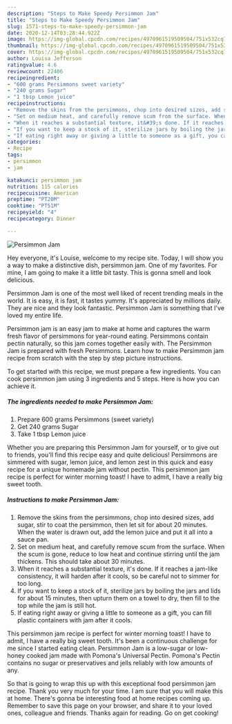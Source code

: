 ```yaml
---
description: "Steps to Make Speedy Persimmon Jam"
title: "Steps to Make Speedy Persimmon Jam"
slug: 1571-steps-to-make-speedy-persimmon-jam
date: 2020-12-14T03:28:44.922Z
image: https://img-global.cpcdn.com/recipes/4970961519509504/751x532cq70/persimmon-jam-recipe-main-photo.jpg
thumbnail: https://img-global.cpcdn.com/recipes/4970961519509504/751x532cq70/persimmon-jam-recipe-main-photo.jpg
cover: https://img-global.cpcdn.com/recipes/4970961519509504/751x532cq70/persimmon-jam-recipe-main-photo.jpg
author: Louisa Jefferson
ratingvalue: 4.6
reviewcount: 22406
recipeingredient:
- "600 grams Persimmons sweet variety"
- "240 grams Sugar"
- "1 tbsp Lemon juice"
recipeinstructions:
- "Remove the skins from the persimmons, chop into desired sizes, add sugar, stir to coat the persimmon, then let sit for about 20 minutes. When the water is drawn out, add the lemon juice and put it all into a sauce pan."
- "Set on medium heat, and carefully remove scum from the surface. When the scum is gone, reduce to low heat and continue stirring until the jam thickens. This should take about 30 minutes."
- "When it reaches a substantial texture, it&#39;s done. If it reaches a jam-like consistency, it will harden after it cools, so be careful not to simmer for too long."
- "If you want to keep a stock of it, sterilize jars by boiling the jars and lids for about 15 minutes, then upturn them on a towel to dry, then fill to the top while the jam is still hot."
- "If eating right away or giving a little to someone as a gift, you can fill plastic containers with jam after it cools."
categories:
- Recipe
tags:
- persimmon
- jam

katakunci: persimmon jam 
nutrition: 115 calories
recipecuisine: American
preptime: "PT20M"
cooktime: "PT51M"
recipeyield: "4"
recipecategory: Dinner

---
```



![Persimmon Jam](https://img-global.cpcdn.com/recipes/4970961519509504/751x532cq70/persimmon-jam-recipe-main-photo.jpg)

Hey everyone, it's Louise, welcome to my recipe site. Today, I will show you a way to make a distinctive dish, persimmon jam. One of my favorites. For mine, I am going to make it a little bit tasty. This is gonna smell and look delicious.

Persimmon Jam is one of the most well liked of recent trending meals in the world. It is easy, it is fast, it tastes yummy. It's appreciated by millions daily. They are nice and they look fantastic. Persimmon Jam is something that I've loved my entire life.

Persimmon jam is an easy jam to make at home and captures the warm fresh flavor of persimmons for year-round eating. Persimmons contain pectin naturally, so this jam comes together easily with. The Persimmon Jam is prepared with fresh Persimmons. Learn how to make Persimmon jam recipe from scratch with the step by step picture instructions.


To get started with this recipe, we must prepare a few ingredients. You can cook persimmon jam using 3 ingredients and 5 steps. Here is how you can achieve it.

<!--inarticleads1-->

##### The ingredients needed to make Persimmon Jam:

1. Prepare 600 grams Persimmons (sweet variety)
1. Get 240 grams Sugar
1. Take 1 tbsp Lemon juice


Whether you are preparing this Persimmon Jam for yourself, or to give out to friends, you&#39;ll find this recipe easy and quite delicious! Persimmons are simmered with sugar, lemon juice, and lemon zest in this quick and easy recipe for a unique homemade jam without pectin. This persimmon jam recipe is perfect for winter morning toast! I have to admit, I have a really big sweet tooth. 

<!--inarticleads2-->

##### Instructions to make Persimmon Jam:

1. Remove the skins from the persimmons, chop into desired sizes, add sugar, stir to coat the persimmon, then let sit for about 20 minutes. When the water is drawn out, add the lemon juice and put it all into a sauce pan.
1. Set on medium heat, and carefully remove scum from the surface. When the scum is gone, reduce to low heat and continue stirring until the jam thickens. This should take about 30 minutes.
1. When it reaches a substantial texture, it&#39;s done. If it reaches a jam-like consistency, it will harden after it cools, so be careful not to simmer for too long.
1. If you want to keep a stock of it, sterilize jars by boiling the jars and lids for about 15 minutes, then upturn them on a towel to dry, then fill to the top while the jam is still hot.
1. If eating right away or giving a little to someone as a gift, you can fill plastic containers with jam after it cools.


This persimmon jam recipe is perfect for winter morning toast! I have to admit, I have a really big sweet tooth. It&#39;s been a continuous challenge for me since I started eating clean. Persimmon Jam is a low-sugar or low-honey cooked jam made with Pomona&#39;s Universal Pectin. Pomona&#39;s Pectin contains no sugar or preservatives and jells reliably with low amounts of any. 

So that is going to wrap this up with this exceptional food persimmon jam recipe. Thank you very much for your time. I am sure that you will make this at home. There's gonna be interesting food at home recipes coming up. Remember to save this page on your browser, and share it to your loved ones, colleague and friends. Thanks again for reading. Go on get cooking!
